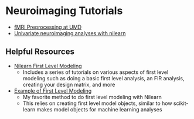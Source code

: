 # Neuroimaging Tutorials

- [fMRI Preprocessing at UMD](https://github.com/hspopal/tutorials/tree/main/neuroimaging/umd_preprocessing)
- [Univariate neuroimaging analyses with nilearn](https://github.com/hspopal/tutorials/tree/main/neuroimaging/univariate_analyses)


## Helpful Resources
- [Nilearn First Level Modeling](https://nilearn.github.io/stable/auto_examples/04_glm_first_level/index.html)
  - Includes a series of tutorials on various aspects of first level modeling such as doing a basic first level analysis, an FIR analysis, creating your design matrix, and more
- [Example of First Level Modeling](https://nilearn.github.io/stable/auto_examples/04_glm_first_level/plot_bids_features.html#sphx-glr-auto-examples-04-glm-first-level-plot-bids-features-py)
  - My favorite method to do first level modeling with Nilearn
  - This relies on creating first level model objects, similar to how scikit-learn makes model objects for machine learning analyses
